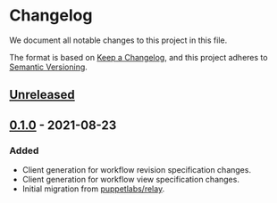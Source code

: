 # Changelog

We document all notable changes to this project in this file.

The format is based on [Keep a Changelog](https://keepachangelog.com/en/1.0.0/), and this project adheres to [Semantic Versioning](https://semver.org/spec/v2.0.0.html).

## [Unreleased]

## [0.1.0] - 2021-08-23

### Added

* Client generation for workflow revision specification changes.
* Client generation for workflow view specification changes.
* Initial migration from [puppetlabs/relay](https://github.com/puppetlabs/relay).

[Unreleased]: https://github.com/puppetlabs/relay-client-go/compare/client/v0.1.0...HEAD
[0.1.0]: https://github.com/puppetlabs/relay-client-go/compare/dbd4bbfeab459f0f38cad0e56a76eefc0fe78be7...client/v0.1.0
